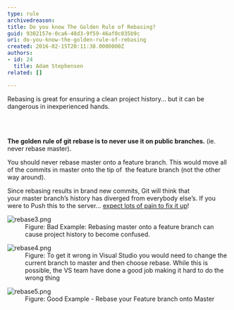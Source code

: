 ```yaml
---
type: rule
archivedreason: 
title: Do you know The Golden Rule of Rebasing?
guid: 9302157e-0ca6-48d3-9f59-46af0c035b9c
uri: do-you-know-the-golden-rule-of-rebasing
created: 2016-02-15T20:11:38.0000000Z
authors:
- id: 24
  title: Adam Stephensen
related: []

---
```



<p>​Rebasing is great for ensuring a clean project history... but it can be dangerous in inexperienced hands.</p>
<br><excerpt class='endintro'></excerpt><br>
<p> 
   <strong>The golden rule of&#160;git rebase&#160;is to never use it on&#160;public&#160;branches.&#160;</strong>(ie. never rebase&#160;master).</p><p>You should never rebase master onto a feature branch. This would&#160;move&#160;all of the commits in&#160;master&#160;onto the tip&#160;of&#160; the feature branch (not the other way around).&#160;</p><p>Since rebasing results in brand new commits, Git will think that your&#160;master&#160;branch’s history has diverged from everybody else’s. If you were to Push this to the server... <a href="https&#58;//www.atlassian.com/git/tutorials/merging-vs-rebasing/the-golden-rule-of-rebasing">expect lots of pain to fix it up</a>!</p><dl class="badImage"><dt> <img src="/PublishingImages/rebase3.png" alt="rebase3.png" /> </dt><dd>Figure&#58; Bad Example&#58; Rebasing master onto a feature branch can cause project history to become confused. &#160; &#160;</dd></dl><dl class="image"><dt> ​<img src="/PublishingImages/rebase4.png" alt="rebase4.png" /> </dt><dd>Figure&#58; To get it wrong in Visual Studio you would need to change the current branch to master and then choose rebase. While this is possible, the VS team have done a good job making it hard to do the wrong thing</dd></dl><dl class="goodImage"><dt> <img src="/PublishingImages/rebase5.png" alt="rebase5.png" /> </dt><dd>Figure&#58; Good Example - Rebase your Feature branch onto Master</dd></dl>


